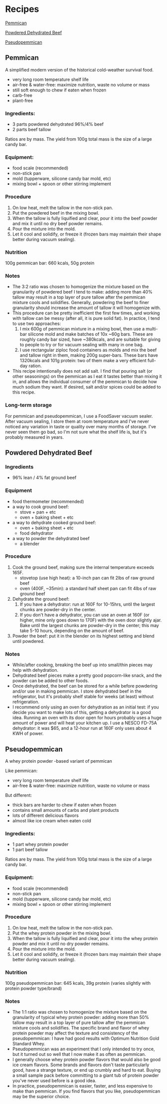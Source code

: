 # Recipes
[Pemmican](#pemmican)

[Powdered Dehydrated Beef](#powdered-dehydrated-beef)

[Pseudopemmican](#pseudopemmican)

## Pemmican
A simplified modern version of the historical cold-weather survival food.

* very long room temperature shelf life
* air-free & water-free: maximize nutrition, waste no volume or mass
* still soft enough to chew if eaten when frozen
* carb-free
* plant-free

### Ingredients:
* 3 parts powdered dehydrated 96%/4% beef
* 2 parts beef tallow

Ratios are by mass. The yield from 100g total mass is the size of a large candy bar.

### Equipment:
* food scale (recommended)
* non-stick pan
* mold (tupperware, silicone candy bar mold, etc)
* mixing bowl + spoon or other stirring implement

### Procedure
1. On low heat, melt the tallow in the non-stick pan.
2. Put the powdered beef in the mixing bowl.
3. When the tallow is fully liquified and clear, pour it into the beef powder and mix it until no dry beef powder remains.
4. Pour the mixture into the mold.
5. Let it cool and solidify, or freeze it (frozen bars may maintain their shape better during vacuum sealing).
 

### Nutrition
100g pemmican bar: 660 kcals, 50g protein

### Notes
 - The 3:2 ratio was chosen to homogenize the mixture based on the granularity of powdered beef I tend to make: adding more than 40% tallow may result in a top layer of pure tallow after the pemmican mixture cools and solidifies. Generally, powdering the beef to finer granularity should increase the amount of tallow it will homogenize with.
 - This procedure can be pretty inefficient the first few times, and working with tallow can be messy (after all, it is pure solid fat). In practice, I tend to use two approaches:
    1. I mix 600g of pemmican mixture in a mixing bowl, then use a multi-bar silicone mold and make batches of 10x ~60g bars. These are roughly candy bar sized, have ~380kcals, and are suitable for giving to people to try or for vacuum sealing with many in one bag.
    2. I use rectangular ziploc food containers as molds and mix the beef and tallow right in them, making 200g super-bars. These bars have 1320kcals and 101g protein: two of them make a very efficient full-day ration.
- This recipe intentionally does not add salt. I find that pouring salt (or other seasonings) on the pemmican as I eat it tastes better than mixing it in, and allows the individual consumer of the pemmican to decide how much sodium they want. If desired, salt and/or spices could be added to this recipe.

### Long-term storage
For pemmican and pseudopemmican, I use a FoodSaver vacuum sealer. After vacuum sealing, I store them at room temperature and I've never noticed any variation in taste or quality over many months of storage. I've never seen them go bad, so I'm not sure what the shelf life is, but it's probably measured in years.


## Powdered Dehydrated Beef

### Ingredients
* 96% lean / 4% fat ground beef

### Equipment
* food thermometer (recommended)
* a way to cook ground beef:
    * stove + pan + etc
    * oven + baking sheet + etc
* a way to dehydrate cooked ground beef:
    * oven + baking sheet + etc
    * food dehydrator
* a way to powder the dehydrated beef
    * a blender

### Procedure
1. Cook the ground beef, making sure the internal temperature exceeds 165F.
    * stovetop (use high heat): a 10-inch pan can fit 2lbs of raw ground beef
    * oven (400F, ~35min): a standard half sheet pan can fit 4lbs of raw ground beef
2. Dehydrate the ground beef:
    1. If you have a dehydrator: run at 160F for 10-15hrs, until the largest chunks are powder-dry in the center.
    2. If you don't have a dehydrator, you can use an oven at 160F (or higher, mine only goes down to 170F) with the oven door slightly ajar. Bake until the largest chunks are powder-dry in the center; this may take 5-10 hours, depending on the amount of beef.
3. Powder the beef: put it in the blender on its highest setting and blend until powdered.

### Notes
* While/after cooking, breaking the beef up into small/thin pieces may help with dehydration.
* Dehydrated beef pieces make a pretty good popcorn-like snack, and the powder can be added to other foods.
* Once dehydrated, the beef can be stored for a while before powdering and/or use in making pemmican. I store dehydrated beef in the refrigerator, but it's probably shelf stable for weeks (at least) without refrigeration.
* I recommend only using an oven for dehydration as an initial test: if you decide you want to make lots of this, getting a dehydrator is a good idea. Running an oven with its door open for hours probably uses a huge amount of power and will heat your kitchen up. I use a NESCO FD-75A dehydrator: it was $65, and a 12-hour run at 160F only uses about 4 KWH of power.


## Pseudopemmican
A whey protein powder -based variant of pemmican

Like pemmican:

* very long room temperature shelf life
* air-free & water-free: maximize nutrition, waste no volume or mass

But different:

* thick bars are harder to chew if eaten when frozen
* contains small amounts of carbs and plant products
* lots of different delicious flavors
* almost like ice cream when eaten cold

### Ingredients:
* 1 part whey protein powder
* 1 part beef tallow

Ratios are by mass. The yield from 100g total mass is the size of a large candy bar.

### Equipment:
* food scale (recommended)
* non-stick pan
* mold (tupperware, silicone candy bar mold, etc)
* mixing bowl + spoon or other stirring implement

### Procedure
1. On low heat, melt the tallow in the non-stick pan.
2. Put the whey protein powder in the mixing bowl.
3. When the tallow is fully liquified and clear, pour it into the whey protein powder and mix it until no dry powder remains.
4. Pour the mixture into the mold.
5. Let it cool and solidify, or freeze it (frozen bars may maintain their shape better during vacuum sealing).
 

### Nutrition
100g pseudopemmican bar: 645 kcals, 39g protein (varies slightly with protein powder type/brand)

### Notes
 - The 1:1 ratio was chosen to homogenize the mixture based on the granularity of typical whey protein powder: adding more than 50% tallow may result in a top layer of pure tallow after the pemmican mixture cools and solidifies. The specific brand and flavor of whey protein powder may affect the texture and consistency of the pseudopemmican: I have had good results with Optimum Nutrition Gold Standard Whey.
 - Pseudopemmican was an experiment that I only intended to try once, but it turned out so well that I now make it as often as pemmican.
 - I generally choose whey protein powder flavors that would also be good ice cream flavors. Some brands and flavors don't taste particularly good, have a strange texture, or end up crumbly and hard to eat. Buying a small sample pack before committing to a giant tub of protein powder you've never used before is a good idea.
 - In practice, pseudopemmican is easier, faster, and less expensive to make than pemmican. If you find flavors that you like, pseudopemmican may be the superior choice.